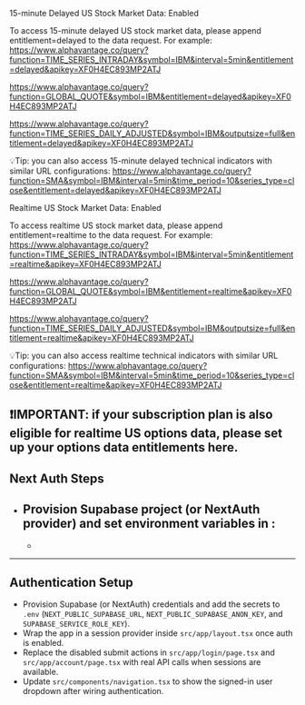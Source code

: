 15-minute Delayed US Stock Market Data: Enabled

To access 15-minute delayed US stock market data, please append entitlement=delayed to the data request. For example:
https://www.alphavantage.co/query?function=TIME_SERIES_INTRADAY&symbol=IBM&interval=5min&entitlement=delayed&apikey=XF0H4EC893MP2ATJ

https://www.alphavantage.co/query?function=GLOBAL_QUOTE&symbol=IBM&entitlement=delayed&apikey=XF0H4EC893MP2ATJ

https://www.alphavantage.co/query?function=TIME_SERIES_DAILY_ADJUSTED&symbol=IBM&outputsize=full&entitlement=delayed&apikey=XF0H4EC893MP2ATJ

💡Tip: you can also access 15-minute delayed technical indicators with similar URL configurations:
https://www.alphavantage.co/query?function=SMA&symbol=IBM&interval=5min&time_period=10&series_type=close&entitlement=delayed&apikey=XF0H4EC893MP2ATJ


Realtime US Stock Market Data: Enabled

To access realtime US stock market data, please append entitlement=realtime to the data request. For example:
https://www.alphavantage.co/query?function=TIME_SERIES_INTRADAY&symbol=IBM&interval=5min&entitlement=realtime&apikey=XF0H4EC893MP2ATJ

https://www.alphavantage.co/query?function=GLOBAL_QUOTE&symbol=IBM&entitlement=realtime&apikey=XF0H4EC893MP2ATJ

https://www.alphavantage.co/query?function=TIME_SERIES_DAILY_ADJUSTED&symbol=IBM&outputsize=full&entitlement=realtime&apikey=XF0H4EC893MP2ATJ

💡Tip: you can also access realtime technical indicators with similar URL configurations:
https://www.alphavantage.co/query?function=SMA&symbol=IBM&interval=5min&time_period=10&series_type=close&entitlement=realtime&apikey=XF0H4EC893MP2ATJ

❗IMPORTANT: if your subscription plan is also eligible for realtime US options data, please set up your options data entitlements here.
---
## Next Auth Steps

- Provision Supabase project (or NextAuth provider) and set environment variables in :
  - 
  - 
---

## Authentication Setup

- Provision Supabase (or NextAuth) credentials and add the secrets to `.env` (`NEXT_PUBLIC_SUPABASE_URL`, `NEXT_PUBLIC_SUPABASE_ANON_KEY`, and `SUPABASE_SERVICE_ROLE_KEY`).
- Wrap the app in a session provider inside `src/app/layout.tsx` once auth is enabled.
- Replace the disabled submit actions in `src/app/login/page.tsx` and `src/app/account/page.tsx` with real API calls when sessions are available.
- Update `src/components/navigation.tsx` to show the signed-in user dropdown after wiring authentication.
